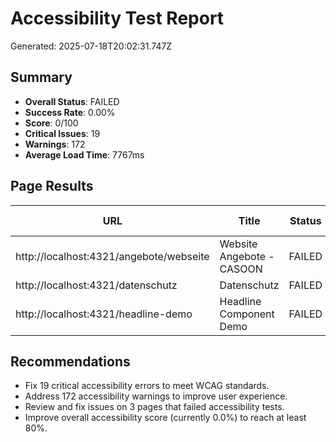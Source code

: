 # Accessibility Test Report
Generated: 2025-07-18T20:02:31.747Z

## Summary
- **Overall Status**: FAILED
- **Success Rate**: 0.00%
- **Score**: 0/100
- **Critical Issues**: 19
- **Warnings**: 172
- **Average Load Time**: 7767ms

## Page Results

| URL | Title | Status | Load Time | Errors | Warnings | Pa11y Score | Performance | Keyboard | Contrast | Focus |
|-----|-------|--------|-----------|--------|----------|-------------|-------------|----------|----------|-------|
| http://localhost:4321/angebote/webseite | Website Angebote - CASOON | FAILED | 9903ms | 11 | 59 | N/A | N/A | 0 | 0 | 0 |
| http://localhost:4321/datenschutz | Datenschutz | FAILED | 6628ms | 2 | 54 | N/A | N/A | 0 | 0 | 0 |
| http://localhost:4321/headline-demo | Headline Component Demo | FAILED | 6770ms | 6 | 59 | N/A | N/A | 0 | 0 | 0 |

## Recommendations

- Fix 19 critical accessibility errors to meet WCAG standards.
- Address 172 accessibility warnings to improve user experience.
- Review and fix issues on 3 pages that failed accessibility tests.
- Improve overall accessibility score (currently 0.0%) to reach at least 80%.
